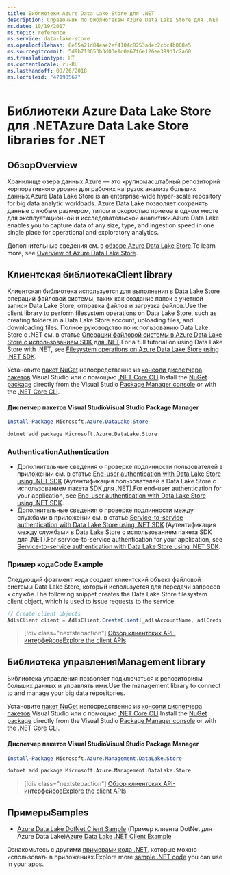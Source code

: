 ```yaml
---
title: Библиотеки Azure Data Lake Store для .NET
description: Справочник по библиотекам Azure Data Lake Store для .NET
ms.date: 10/19/2017
ms.topic: reference
ms.service: data-lake-store
ms.openlocfilehash: 8e55a21d84eae2ef4104c8253adec2cbc4b008e5
ms.sourcegitcommit: 5d9b713653b3d03e1d0a67f6e126ee399d1c2a60
ms.translationtype: HT
ms.contentlocale: ru-RU
ms.lasthandoff: 09/26/2018
ms.locfileid: "47190567"
---
```

# <a name="azure-data-lake-store-libraries-for-net"></a><span data-ttu-id="7b6ee-103">Библиотеки Azure Data Lake Store для .NET</span><span class="sxs-lookup"><span data-stu-id="7b6ee-103">Azure Data Lake Store libraries for .NET</span></span>

## <a name="overview"></a><span data-ttu-id="7b6ee-104">Обзор</span><span class="sxs-lookup"><span data-stu-id="7b6ee-104">Overview</span></span>

<span data-ttu-id="7b6ee-105">Хранилище озера данных Azure — это крупномасштабный репозиторий корпоративного уровня для рабочих нагрузок анализа больших данных.</span><span class="sxs-lookup"><span data-stu-id="7b6ee-105">Azure Data Lake Store is an enterprise-wide hyper-scale repository for big data analytic workloads.</span></span> <span data-ttu-id="7b6ee-106">Azure Data Lake позволяет сохранять данные с любым размером, типом и скоростью приема в одном месте для эксплуатационной и исследовательской аналитики.</span><span class="sxs-lookup"><span data-stu-id="7b6ee-106">Azure Data Lake enables you to capture data of any size, type, and ingestion speed in one single place for operational and exploratory analytics.</span></span>

<span data-ttu-id="7b6ee-107">Дополнительные сведения см. в [обзоре Azure Data Lake Store](/azure/data-lake-store/data-lake-store-overview).</span><span class="sxs-lookup"><span data-stu-id="7b6ee-107">To learn more, see [Overview of Azure Data Lake Store](/azure/data-lake-store/data-lake-store-overview).</span></span>

## <a name="client-library"></a><span data-ttu-id="7b6ee-108">Клиентская библиотека</span><span class="sxs-lookup"><span data-stu-id="7b6ee-108">Client library</span></span>

<span data-ttu-id="7b6ee-109">Клиентская библиотека используется для выполнения в Data Lake Store операций файловой системы, таких как создание папок в учетной записи Data Lake Store, отправка файлов и загрузка файлов.</span><span class="sxs-lookup"><span data-stu-id="7b6ee-109">Use the client library to perform filesystem operations on Data Lake Store, such as creating folders in a Data Lake Store account, uploading files, and downloading files.</span></span>  <span data-ttu-id="7b6ee-110">Полное руководство по использованию Data Lake Store с .NET см. в статье [Операции файловой системы в Azure Data Lake Store с использованием SDK для .NET](/azure/data-lake-store/data-lake-store-data-operations-net-sdk).</span><span class="sxs-lookup"><span data-stu-id="7b6ee-110">For a full tutorial on using Data Lake Store with .NET, see [Filesystem operations on Azure Data Lake Store using .NET SDK](/azure/data-lake-store/data-lake-store-data-operations-net-sdk).</span></span>

<span data-ttu-id="7b6ee-111">Установите [пакет NuGet](https://www.nuget.org/packages/Microsoft.Azure.Management.DataLake.Store) непосредственно из [консоли диспетчера пакетов][PackageManager] Visual Studio или с помощью [.NET Core CLI][DotNetCLI].</span><span class="sxs-lookup"><span data-stu-id="7b6ee-111">Install the [NuGet package](https://www.nuget.org/packages/Microsoft.Azure.Management.DataLake.Store) directly from the Visual Studio [Package Manager console][PackageManager] or with the [.NET Core CLI][DotNetCLI].</span></span>

#### <a name="visual-studio-package-manager"></a><span data-ttu-id="7b6ee-112">Диспетчер пакетов Visual Studio</span><span class="sxs-lookup"><span data-stu-id="7b6ee-112">Visual Studio Package Manager</span></span>

```powershell
Install-Package Microsoft.Azure.DataLake.Store
```

```bash
dotnet add package Microsoft.Azure.DataLake.Store
```
### <a name="authentication"></a><span data-ttu-id="7b6ee-113">Authentication</span><span class="sxs-lookup"><span data-stu-id="7b6ee-113">Authentication</span></span>

* <span data-ttu-id="7b6ee-114">Дополнительные сведения о проверке подлинности пользователей в приложении см. в статье [End-user authentication with Data Lake Store using .NET SDK](/azure/data-lake-store/data-lake-store-end-user-authenticate-net-sdk) (Аутентификация пользователей в Data Lake Store с использованием пакета SDK для .NET).</span><span class="sxs-lookup"><span data-stu-id="7b6ee-114">For end-user authentication for your application, see [End-user authentication with Data Lake Store using .NET SDK](/azure/data-lake-store/data-lake-store-end-user-authenticate-net-sdk).</span></span>
* <span data-ttu-id="7b6ee-115">Дополнительные сведения о проверке подлинности между службами в приложении см. в статье [Service-to-service authentication with Data Lake Store using .NET SDK](/azure/data-lake-store/data-lake-store-service-to-service-authenticate-net-sdk) (Аутентификация между службами в Data Lake Store с использованием пакета SDK для .NET).</span><span class="sxs-lookup"><span data-stu-id="7b6ee-115">For service-to-service authentication for your application, see [Service-to-service authentication with Data Lake Store using .NET SDK](/azure/data-lake-store/data-lake-store-service-to-service-authenticate-net-sdk).</span></span>

### <a name="code-example"></a><span data-ttu-id="7b6ee-116">Пример кода</span><span class="sxs-lookup"><span data-stu-id="7b6ee-116">Code Example</span></span>

<span data-ttu-id="7b6ee-117">Следующий фрагмент кода создает клиентский объект файловой системы Data Lake Store, который используется для передачи запросов к службе.</span><span class="sxs-lookup"><span data-stu-id="7b6ee-117">The following snippet creates the Data Lake Store filesystem client object, which is used to issue requests to the service.</span></span>

```csharp
// Create client objects
AdlsClient client = AdlsClient.CreateClient(_adlsAccountName, adlCreds);
```

> [!div class="nextstepaction"]
> [<span data-ttu-id="7b6ee-118">Обзор клиентских API-интерфейсов</span><span class="sxs-lookup"><span data-stu-id="7b6ee-118">Explore the client APIs</span></span>](/dotnet/api/overview/azure/datalakestore/client)


## <a name="management-library"></a><span data-ttu-id="7b6ee-119">Библиотека управления</span><span class="sxs-lookup"><span data-stu-id="7b6ee-119">Management library</span></span>

<span data-ttu-id="7b6ee-120">Библиотека управления позволяет подключаться к репозиториям больших данных и управлять ими.</span><span class="sxs-lookup"><span data-stu-id="7b6ee-120">Use the management library to connect to and manage your big data repositories.</span></span>

<span data-ttu-id="7b6ee-121">Установите [пакет NuGet](https://www.nuget.org/packages/Microsoft.Azure.Management.DataLake.Store) непосредственно из [консоли диспетчера пакетов][PackageManager] Visual Studio или с помощью [.NET Core CLI][DotNetCLI].</span><span class="sxs-lookup"><span data-stu-id="7b6ee-121">Install the [NuGet package](https://www.nuget.org/packages/Microsoft.Azure.Management.DataLake.Store) directly from the Visual Studio [Package Manager console][PackageManager] or with the [.NET Core CLI][DotNetCLI].</span></span>

#### <a name="visual-studio-package-manager"></a><span data-ttu-id="7b6ee-122">Диспетчер пакетов Visual Studio</span><span class="sxs-lookup"><span data-stu-id="7b6ee-122">Visual Studio Package Manager</span></span>

```powershell
Install-Package Microsoft.Azure.Management.DataLake.Store
```

```bash
dotnet add package Microsoft.Azure.Management.DataLake.Store
```

> [!div class="nextstepaction"]
> [<span data-ttu-id="7b6ee-123">Обзор клиентских API-интерфейсов</span><span class="sxs-lookup"><span data-stu-id="7b6ee-123">Explore the client APIs</span></span>](/dotnet/api/overview/azure/datalakestore/management)


## <a name="samples"></a><span data-ttu-id="7b6ee-124">Примеры</span><span class="sxs-lookup"><span data-stu-id="7b6ee-124">Samples</span></span>

* <span data-ttu-id="7b6ee-125">[Azure Data Lake DotNet Client Sample](https://azure.microsoft.com/resources/samples/data-lake-dotnet-client/) (Пример клиента DotNet для Azure Data Lake)</span><span class="sxs-lookup"><span data-stu-id="7b6ee-125">[Azure Data Lake .NET Client Example](https://azure.microsoft.com/resources/samples/data-lake-dotnet-client/)</span></span>

<span data-ttu-id="7b6ee-126">Ознакомьтесь с другими [примерами кода .NET](https://azure.microsoft.com/resources/samples/?platform=dotnet), которые можно использовать в приложениях.</span><span class="sxs-lookup"><span data-stu-id="7b6ee-126">Explore more [sample .NET code](https://azure.microsoft.com/resources/samples/?platform=dotnet) you can use in your apps.</span></span>

[PackageManager]: https://docs.microsoft.com/nuget/tools/package-manager-console
[DotNetCLI]: https://docs.microsoft.com/dotnet/core/tools/dotnet-add-package
